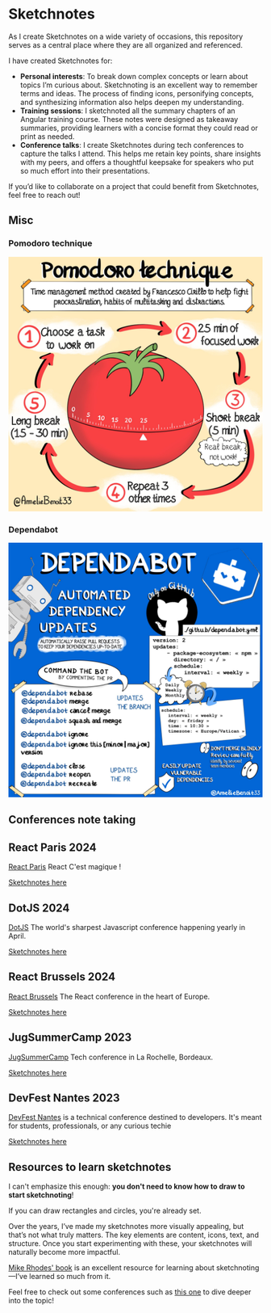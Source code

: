 # Sketchnotes

As I create Sketchnotes on a wide variety of occasions, this repository serves as a central place where they are all organized and referenced.

I have created Sketchnotes for:
- **Personal interests**: To break down complex concepts or learn about topics I’m curious about. Sketchnoting is an excellent way to remember terms and ideas. The process of finding icons, personifying concepts, and synthesizing information also helps deepen my understanding.
- **Training sessions**: I sketchnoted all the summary chapters of an Angular training course. These notes were designed as takeaway summaries, providing learners with a concise format they could read or print as needed.
- **Conference talks**: I create Sketchnotes during tech conferences to capture the talks I attend. This helps me retain key points, share insights with my peers, and offers a thoughtful keepsake for speakers who put so much effort into their presentations.

If you’d like to collaborate on a project that could benefit from Sketchnotes, feel free to reach out!


## Misc

### Pomodoro technique 

![Sketchnote of Pomodoro technique](misc/pomodoro.jpeg "Pomodoro technique")

### Dependabot 

![Sketchnote of Dependabot](misc/dependabot.jpeg "Dependabot")

## Conferences note taking 

## React Paris 2024

[React Paris](https://www.dotjs.io/) React C'est magique !

[Sketchnotes here](./React%20Paris%202024)

## DotJS 2024

[DotJS](https://www.dotjs.io/) The world's sharpest Javascript conference happening yearly in April.

[Sketchnotes here](./dotJS%202024)

## React Brussels 2024

[React Brussels](https://www.react.brussels/) The React conference in the heart of Europe.

[Sketchnotes here](./React%20Brussels%202024)

## JugSummerCamp 2023

[JugSummerCamp](https://www.jugsummercamp.org/edition/15) Tech conference in La Rochelle, Bordeaux.

[Sketchnotes here](./JugSummerCamp%202023)

## DevFest Nantes 2023

[DevFest Nantes](https://devfest2023.gdgnantes.com/en/) is a technical conference destined to developers. It's meant for students, professionals, or any curious techie

[Sketchnotes here](./Devfest%20Nantes%202023)

## Resources to learn sketchnotes 

I can't emphasize this enough: **you don't need to know how to draw to start sketchnoting**! 

If you can draw rectangles and circles, you're already set.

Over the years, I’ve made my sketchnotes more visually appealing, but that’s not what truly matters. The key elements are content, icons, text, and structure. Once you start experimenting with these, your sketchnotes will naturally become more impactful.

[Mike Rhodes' book](https://rohdesign.com/handbook) is an excellent resource for learning about sketchnoting—I’ve learned so much from it.

Feel free to check out some conferences such as [this one](https://youtu.be/sxyHF5pptgY) to dive deeper into the topic! 

